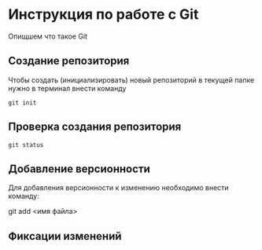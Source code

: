 # Инструкция по работе с Git

Опищшем что такое Git

## Создание репозитория

Чтобы создать (инициализировать) новый репозиторий в текущей папке нужно в терминал внести команду

    git init


## Проверка создания репозитория

    git status

## Добавление версионности

Для добавления версионности к изменению необходимо внести команду:

git add <имя файла>

## Фиксации изменений
